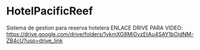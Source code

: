 # HotelPacificReef
Sistema de gestion para reserva hotelera
ENLACE DRIVE PARA VIDEO: https://drive.google.com/drive/folders/1ykmXG8MiGvzEtAu4SAY1bOidNM-ZB4cU?usp=drive_link
